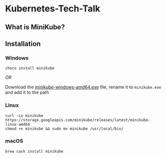 # Kubernetes-Tech-Talk

## What is MiniKube?

## Installation
### **Windows**  
`
choco install minikube
`  

*OR*  

Download the [minikube-windows-amd64.exe](https://storage.googleapis.com/minikube/releases/latest/minikube-windows-amd64.exe) file, rename it to `minikube.exe` and add it to the path

### **Linux**
``` shell
curl -Lo minikube https://storage.googleapis.com/minikube/releases/latest/minikube-linux-amd64
chmod +x minikube && sudo mv minikube /usr/local/bin/
```

### **macOS**
```shell
brew cask install minikube
```
